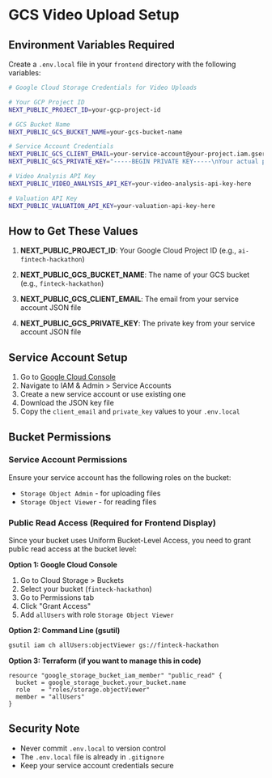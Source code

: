 # GCS Video Upload Setup

## Environment Variables Required

Create a `.env.local` file in your `frontend` directory with the following variables:

```bash
# Google Cloud Storage Credentials for Video Uploads

# Your GCP Project ID
NEXT_PUBLIC_PROJECT_ID=your-gcp-project-id

# GCS Bucket Name  
NEXT_PUBLIC_GCS_BUCKET_NAME=your-gcs-bucket-name

# Service Account Credentials
NEXT_PUBLIC_GCS_CLIENT_EMAIL=your-service-account@your-project.iam.gserviceaccount.com
NEXT_PUBLIC_GCS_PRIVATE_KEY="-----BEGIN PRIVATE KEY-----\nYour actual private key here\n-----END PRIVATE KEY-----"

# Video Analysis API Key
NEXT_PUBLIC_VIDEO_ANALYSIS_API_KEY=your-video-analysis-api-key-here

# Valuation API Key
NEXT_PUBLIC_VALUATION_API_KEY=your-valuation-api-key-here
```

## How to Get These Values

1. **NEXT_PUBLIC_PROJECT_ID**: Your Google Cloud Project ID (e.g., `ai-fintech-hackathon`)

2. **NEXT_PUBLIC_GCS_BUCKET_NAME**: The name of your GCS bucket (e.g., `finteck-hackathon`)

3. **NEXT_PUBLIC_GCS_CLIENT_EMAIL**: The email from your service account JSON file

4. **NEXT_PUBLIC_GCS_PRIVATE_KEY**: The private key from your service account JSON file

## Service Account Setup

1. Go to [Google Cloud Console](https://console.cloud.google.com/)
2. Navigate to IAM & Admin > Service Accounts
3. Create a new service account or use existing one
4. Download the JSON key file
5. Copy the `client_email` and `private_key` values to your `.env.local`

## Bucket Permissions

### Service Account Permissions
Ensure your service account has the following roles on the bucket:
- `Storage Object Admin` - for uploading files
- `Storage Object Viewer` - for reading files

### Public Read Access (Required for Frontend Display)
Since your bucket uses Uniform Bucket-Level Access, you need to grant public read access at the bucket level:

**Option 1: Google Cloud Console**
1. Go to Cloud Storage > Buckets
2. Select your bucket (`finteck-hackathon`)
3. Go to Permissions tab
4. Click "Grant Access"
5. Add `allUsers` with role `Storage Object Viewer`

**Option 2: Command Line (gsutil)**
```bash
gsutil iam ch allUsers:objectViewer gs://finteck-hackathon
```

**Option 3: Terraform (if you want to manage this in code)**
```hcl
resource "google_storage_bucket_iam_member" "public_read" {
  bucket = google_storage_bucket.your_bucket.name
  role   = "roles/storage.objectViewer"
  member = "allUsers"
}
```

## Security Note

- Never commit `.env.local` to version control
- The `.env.local` file is already in `.gitignore`
- Keep your service account credentials secure 